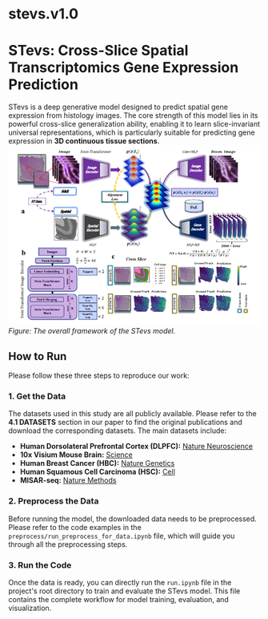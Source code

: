 # stevs.v1.0
# STevs: Cross-Slice Spatial Transcriptomics Gene Expression Prediction

STevs is a deep generative model designed to predict spatial gene expression from histology images. The core strength of this model lies in its powerful cross-slice generalization ability, enabling it to learn slice-invariant universal representations, which is particularly suitable for predicting gene expression in **3D continuous tissue sections**.
![](./figures/paper_figure_2.png)
*Figure: The overall framework of the STevs model.*

## How to Run

Please follow these three steps to reproduce our work:

### 1\. Get the Data

The datasets used in this study are all publicly available. Please refer to the **4.1 DATASETS** section in our paper to find the original publications and download the corresponding datasets. The main datasets include:

  * **Human Dorsolateral Prefrontal Cortex (DLPFC):** [Nature Neuroscience](https://doi.org/10.1038/s41593-020-00787-0)
  * **10x Visium Mouse Brain:** [Science](https://www.science.org/doi/abs/10.1126/science.aaf2403)
  * **Human Breast Cancer (HBC):** [Nature Genetics](https://doi.org/10.1038/s41588-021-00911-1)
  * **Human Squamous Cell Carcinoma (HSC):** [Cell](https://doi.org/10.1016/j.cell.2020.05.039)
  * **MISAR-seq:** [Nature Methods](https://doi.org/10.1038/s41592-023-01884-1)

### 2\. Preprocess the Data

Before running the model, the downloaded data needs to be preprocessed. Please refer to the code examples in the `preprocess/run_preprocess_for_data.ipynb` file, which will guide you through all the preprocessing steps.

### 3\. Run the Code

Once the data is ready, you can directly run the `run.ipynb` file in the project's root directory to train and evaluate the STevs model. This file contains the complete workflow for model training, evaluation, and visualization.
